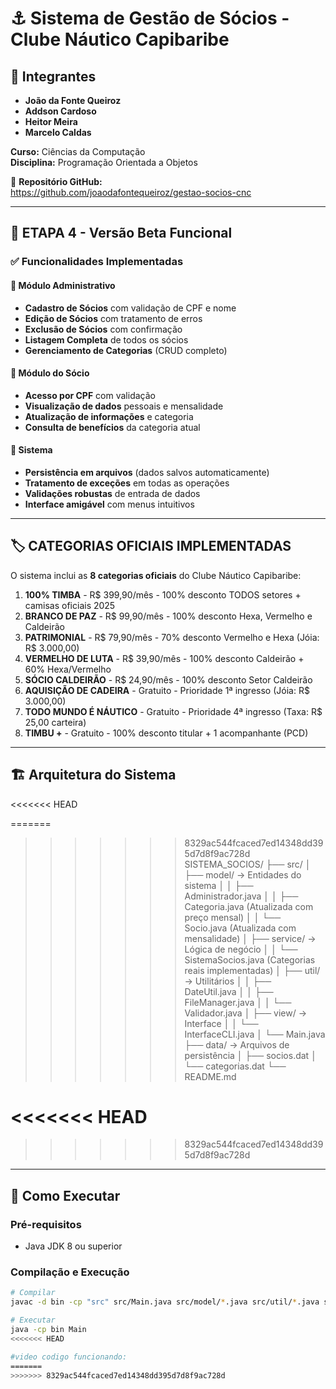 # ⚓ Sistema de Gestão de Sócios - Clube Náutico Capibaribe

## 👥 Integrantes
- **João da Fonte Queiroz**  
- **Addson Cardoso**  
- **Heitor Meira**  
- **Marcelo Caldas**  

**Curso:** Ciências da Computação  
**Disciplina:** Programação Orientada a Objetos  

📁 **Repositório GitHub:**  
https://github.com/joaodafontequeiroz/gestao-socios-cnc

---

## 🎯 ETAPA 4 - Versão Beta Funcional

### ✅ Funcionalidades Implementadas

#### 🔧 Módulo Administrativo
- **Cadastro de Sócios** com validação de CPF e nome
- **Edição de Sócios** com tratamento de erros
- **Exclusão de Sócios** com confirmação
- **Listagem Completa** de todos os sócios
- **Gerenciamento de Categorias** (CRUD completo)

#### 👤 Módulo do Sócio
- **Acesso por CPF** com validação
- **Visualização de dados** pessoais e mensalidade
- **Atualização de informações** e categoria
- **Consulta de benefícios** da categoria atual

#### 💾 Sistema
- **Persistência em arquivos** (dados salvos automaticamente)
- **Tratamento de exceções** em todas as operações
- **Validações robustas** de entrada de dados
- **Interface amigável** com menus intuitivos

---

## 🏷️ CATEGORIAS OFICIAIS IMPLEMENTADAS

O sistema inclui as **8 categorias oficiais** do Clube Náutico Capibaribe:

1. **100% TIMBA** - R$ 399,90/mês - 100% desconto TODOS setores + camisas oficiais 2025
2. **BRANCO DE PAZ** - R$ 99,90/mês - 100% desconto Hexa, Vermelho e Caldeirão
3. **PATRIMONIAL** - R$ 79,90/mês - 70% desconto Vermelho e Hexa (Jóia: R$ 3.000,00)
4. **VERMELHO DE LUTA** - R$ 39,90/mês - 100% desconto Caldeirão + 60% Hexa/Vermelho
5. **SÓCIO CALDEIRÃO** - R$ 24,90/mês - 100% desconto Setor Caldeirão
6. **AQUISIÇÃO DE CADEIRA** - Gratuito - Prioridade 1ª ingresso (Jóia: R$ 3.000,00)
7. **TODO MUNDO É NÁUTICO** - Gratuito - Prioridade 4ª ingresso (Taxa: R$ 25,00 carteira)
8. **TIMBU +** - Gratuito - 100% desconto titular + 1 acompanhante (PCD)

---

## 🏗️ Arquitetura do Sistema
<<<<<<< HEAD

=======
>>>>>>> 8329ac544fcaced7ed14348dd395d7d8f9ac728d
SISTEMA_SOCIOS/
├── src/
│ ├── model/ → Entidades do sistema
│ │ ├── Administrador.java
│ │ ├── Categoria.java (Atualizada com preço mensal)
│ │ └── Socio.java (Atualizada com mensalidade)
│ ├── service/ → Lógica de negócio
│ │ └── SistemaSocios.java (Categorias reais implementadas)
│ ├── util/ → Utilitários
│ │ ├── DateUtil.java
│ │ ├── FileManager.java
│ │ └── Validador.java
│ ├── view/ → Interface
│ │ └── InterfaceCLI.java
│ └── Main.java
├── data/ → Arquivos de persistência
│ ├── socios.dat
│ └── categorias.dat
└── README.md

<<<<<<< HEAD
=======

>>>>>>> 8329ac544fcaced7ed14348dd395d7d8f9ac728d
---

## 🚀 Como Executar

### Pré-requisitos
- Java JDK 8 ou superior

### Compilação e Execução
```bash
# Compilar
javac -d bin -cp "src" src/Main.java src/model/*.java src/util/*.java src/service/*.java src/view/*.java

# Executar
java -cp bin Main
<<<<<<< HEAD

#video codigo funcionando: 
=======
>>>>>>> 8329ac544fcaced7ed14348dd395d7d8f9ac728d
